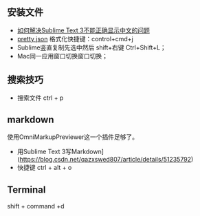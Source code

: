 ## 安装文件
* [如何解决Sublime Text 3不能正确显示中文的问题](https://segmentfault.com/a/1190000002461891)
* [pretty json](http://blog.csdn.net/alexyanglei/article/details/62039970) 格式化快捷键：control+cmd+j
* Sublime竖直复制先选中然后 shift+右键    Ctrl+Shift+L；
* Mac同一应用窗口切换窗口切换；

## 搜索技巧
* 搜索文件 ctrl + p

## markdown
使用OmniMarkupPreviewer这一个插件足够了。
* 用Sublime Text 3写Markdown](https://blog.csdn.net/qazxswed807/article/details/51235792)
* 快捷键 ctrl + alt + o

## Terminal
shift + command +d 